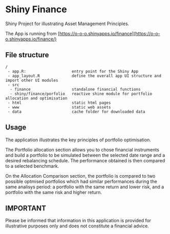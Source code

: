 # Shiny Finance
Shiny Project for illustrating Asset Management Principles.

The App is running from
[https://o-o-o.shinyapps.io/finance](https://o-o-o.shinyapps.io/finance/)


## File structure

```
/
 - app.R:                    entry point for the Shiny App
 - app_layout.R              define the overall app UI structure and import other UI modules
 - src
  - finance                  standalone financial functions
  - shiny/finance/porfolio   reactive shine module for portfolio allocation and optimisation
 - html                      static html pages
 - www                       static web assets
 - data                      cache folder for downloaded data
````

## Usage
The application illustrates the key principles of portfolio optimisation.


The Portfolio allocation section allows you to chose financial instruments and build a portfolio to be simulated between the selected date range and a desired rebalancing schedule. The performance obtained is then compared to a selected benchmark.


On the Allocation Comparison section, the portfolio is compared to two possible optmised portfolios which had similar performances during the same analisys period: a portfolio with the same return and lower risk, and a portfolio with the same risk and higher return.


## IMPORTANT
Please be informed that information in this application is provided for illustrative purposes only and does not constitute a financial advice.
